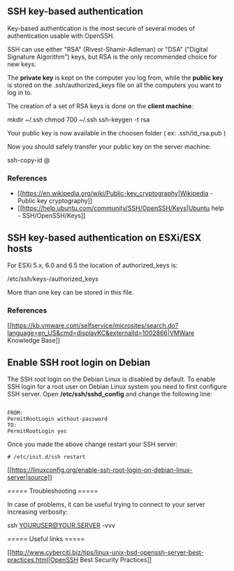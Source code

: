
## SSH key-based authentication

Key-based authentication is the most secure of several modes of authentication usable with OpenSSH.

SSH can use either "RSA" (Rivest-Shamir-Adleman) or "DSA" ("Digital Signature Algorithm") keys, but RSA is the only recommended choice for new keys.

The **private key** is kept on the computer you log from, while the **public key** is stored on the .ssh/authorized_keys file on all the computers you want to log in to.

The creation of a set of RSA keys is done on the __client machine__:

  mkdir ~/.ssh
  chmod 700 ~/.ssh
  ssh-keygen -t rsa

Your public key is now available in the choosen folder ( ex: .ssh/id_rsa.pub )

Now you should safely transfer your public key on the server machine:

  ssh-copy-id <username>@<host>

### References

 * [[https://en.wikipedia.org/wiki/Public-key_cryptography|Wikipedia - Public key cryptography]]
 * [[https://help.ubuntu.com/community/SSH/OpenSSH/Keys|Ubuntu help - SSH/OpenSSH/Keys]]



## SSH key-based authentication on ESXi/ESX hosts

For ESXi 5.x, 6.0 and 6.5 the location of authorized_keys is: 

  /etc/ssh/keys-<username>/authorized_keys

More than one key can be stored in this file.

### References

[[https://kb.vmware.com/selfservice/microsites/search.do?language=en_US&cmd=displayKC&externalId=1002866|VMWare Knowledge Base]]


## Enable SSH root login on Debian

The SSH root login on the Debian Linux is disabled by default. To enable SSH login for a root user on Debian Linux system you need to first configure SSH server. Open **/etc/ssh/sshd_config** and change the following line:

<code>
FROM:
PermitRootLogin without-password
TO:
PermitRootLogin yes
</code>

Once you made the above change restart your SSH server:

<code># /etc/init.d/ssh restart</code>

[[https://linuxconfig.org/enable-ssh-root-login-on-debian-linux-server|source]]

===== Troubleshooting =====

In case of problems, it can be useful trying to connect to your server increasing verbosity:

  ssh YOURUSER@YOUR.SERVER -vvv


===== Useful links =====

[[http://www.cyberciti.biz/tips/linux-unix-bsd-openssh-server-best-practices.html|OpenSSH Best Security Practices]]